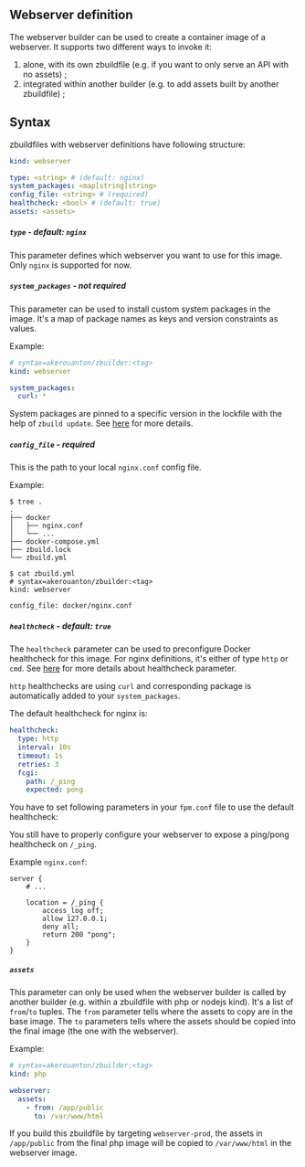 ## Webserver definition

The webserver builder can be used to create a container image of a webserver.
It supports two different ways to invoke it:

1. alone, with its own zbuildfile (e.g. if you want to only serve an API with
no assets) ;
2. integrated within another builder (e.g. to add assets built by another
zbuildfile) ;

## Syntax

zbuildfiles with webserver definitions have following structure:

```yaml
kind: webserver

type: <string> # (default: nginx)
system_packages: <map[string]string>
config_file: <string> # (required)
healthcheck: <bool> # (default: true)
assets: <assets>
```

##### `type` - default: `nginx`

This parameter defines which webserver you want to use for this image. Only
`nginx` is supported for now.

##### `system_packages` - not required

This parameter can be used to install custom system packages in the image. It's
a map of package names as keys and version constraints as values.

Example:

```yaml
# syntax=akerouanton/zbuilder:<tag>
kind: webserver

system_packages:
  curl: *
```

System packages are pinned to a specific version in the lockfile with the help
of `zbuild update`. See [here](/README.md#2-create-or-update-the-lock-file) for more details.

##### `config_file` - **required**

This is the path to your local `nginx.conf` config file.

Example:

```
$ tree .
.
├── docker
│   ├── nginx.conf
│   └── ...
├── docker-compose.yml
├── zbuild.lock
└── zbuild.yml

$ cat zbuild.yml
# syntax=akerouanton/zbuilder:<tag>
kind: webserver

config_file: docker/nginx.conf
```

##### `healthcheck` - default: `true`

The `healthcheck` parameter can be used to preconfigure Docker healthcheck for
this image. For nginx definitions, it's either of type `http` or `cmd`. See [here](generic-parameters.md#healthcheck)
for more details about healthcheck parameter.

`http` healthchecks are using `curl` and corresponding package is automatically
added to your `system_packages`.

The default healthcheck for nginx is:

```yaml
healthcheck:
  type: http
  interval: 10s
  timeout: 1s
  retries: 3
  fcgi:
    path: /_ping
    expected: pong
```

You have to set following parameters in your `fpm.conf` file to use the default
healthcheck:

You still have to properly configure your webserver to expose a ping/pong healthcheck on
`/_ping`.

Example `nginx.conf`:

```
server {
    # ...

    location = /_ping {
        access_log off;
        allow 127.0.0.1;
        deny all;
        return 200 "pong";
    }
}
```

##### `assets`

This parameter can only be used when the webserver builder is called by another
builder (e.g. within a zbuildfile with php or nodejs kind). It's a list of 
`from`/`to` tuples. The `from` parameter tells where the assets to copy are in
the base image. The `to` parameters tells where the assets should be copied
into the final image (the one with the webserver).

Example:

```yaml
# syntax=akerouanton/zbuilder:<tag>
kind: php

webserver:
  assets:
    - from: /app/public
      to: /var/www/html
```

If you build this zbuildfile by targeting `webserver-prod`, the assets in
`/app/public` from the final php image will be copied to `/var/www/html`
in the webserver image.
